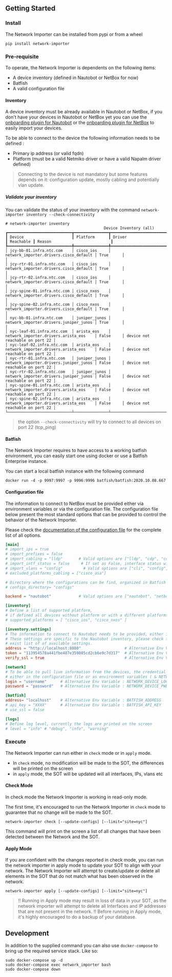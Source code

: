 
## Getting Started

### Install

The Network Importer can be installed from pypi or from a wheel

```
pip install network-importer
```

### Pre-requisite

To operate, the Network Importer is dependents on the following items:
- A device inventory (defined in Nautobot or NetBox for now)
- Batfish 
- A valid configuration file

#### Inventory

A device inventory must be already available in Nautobot or NetBox, if you don't have your devices in Nautobot or NetBox yet you can use the [onboarding plugin for Nautobot](https://github.com/nautobot/nautobot-plugin-device-onboarding) or the [onboarding plugin for NetBox](https://github.com/networktocode/ntc-netbox-plugin-onboarding/) to easily import your devices. 

To be able to connect to the device the following information needs to be defined :
- Primary ip address (or valid fqdn)
- Platform (must be a valid Netmiko driver or have a valid Napalm driver defined)

> Connecting to the device is not mandatory but some features depends on it: configuration update, mostly cabling and potentially vlan update.

##### Validate your inventory

You can validate the status of your inventory with the command `network-importer inventory --check-connectivity`

```
# network-importer inventory
                                           Device Inventory (all)
┏━━━━━━━━━━━━━━━━━━━━━━━━━━━━┳━━━━━━━━━━━━━━━┳━━━━━━━━━━━━━━━━━━━━━━━━━━━━━━━━━━━━━━━━┳━━━━━━━━━━━┳━━━━━━━━━━━━━━━━━━━━━━━━━━━━━━━━━┓
┃ Device                     ┃ Platform      ┃ Driver                                 ┃ Reachable ┃ Reason                          ┃
┡━━━━━━━━━━━━━━━━━━━━━━━━━━━━╇━━━━━━━━━━━━━━━╇━━━━━━━━━━━━━━━━━━━━━━━━━━━━━━━━━━━━━━━━╇━━━━━━━━━━━╇━━━━━━━━━━━━━━━━━━━━━━━━━━━━━━━━━┩
│ jcy-bb-01.infra.ntc.com    │ cisco_ios     │ network_importer.drivers.cisco_default │ True      │                                 │
│ jcy-rtr-01.infra.ntc.com   │ cisco_ios     │ network_importer.drivers.cisco_default │ True      │                                 │
│ jcy-rtr-02.infra.ntc.com   │ cisco_ios     │ network_importer.drivers.cisco_default │ True      │                                 │
│ jcy-spine-01.infra.ntc.com │ cisco_nxos    │ network_importer.drivers.cisco_default │ True      │                                 │
│ jcy-spine-02.infra.ntc.com │ cisco_nxos    │ network_importer.drivers.cisco_default │ True      │                                 │
│ nyc-bb-01.infra.ntc.com    │ juniper_junos │ network_importer.drivers.juniper_junos │ True      │                                 │
│ nyc-leaf-01.infra.ntc.com  │ arista_eos    │ network_importer.drivers.arista_eos    │ False     │ device not reachable on port 22 │
│ nyc-leaf-02.infra.ntc.com  │ arista_eos    │ network_importer.drivers.arista_eos    │ False     │ device not reachable on port 22 │
│ nyc-rtr-01.infra.ntc.com   │ juniper_junos │ network_importer.drivers.juniper_junos │ False     │ device not reachable on port 22 │
│ nyc-rtr-02.infra.ntc.com   │ juniper_junos │ network_importer.drivers.juniper_junos │ False     │ device not reachable on port 22 │
│ nyc-spine-01.infra.ntc.com │ arista_eos    │ network_importer.drivers.arista_eos    │ False     │ device not reachable on port 22 │
│ nyc-spine-02.infra.ntc.com │ arista_eos    │ network_importer.drivers.arista_eos    │ False     │ device not reachable on port 22 │
└────────────────────────────┴───────────────┴────────────────────────────────────────┴───────────┴─────────────────────────────────┘
```

> the option `--check-connectivity` will try to connect to all devices on port 22 (tcp_ping)

#### Batfish

The Network Importer requires to have access to a working batfish environment, you can easily start one using docker or use a Batfish Enterprise instance.

You can start a local batfish instance with the following command 
```
docker run -d -p 9997:9997 -p 9996:9996 batfish/batfish:2020.10.08.667
```

#### Configuration file

The information to connect to NetBox must be provided either via environment variables or via the configuration file.
The configuration file below present the most standard options that can be provided to control the behavior of the Network Importer. 

Please check the [documentation of the configuration file](configuration.md) for the complete list of all options.

```toml
[main]
# import_ips = true 
# import_prefixes = false
# import_cabling = "lldp"       # Valid options are ["lldp", "cdp", "config", false]
# import_intf_status = false     # If set as False, interface status will be ignore all together
# import_vlans = "config"         # Valid options are ["cli", "config", true, false]
# excluded_platforms_cabling = ["cisco_asa"]

# Directory where the configurations can be find, organized in Batfish format
# configs_directory= "configs"

backend = "nautobot"            # Valid options are ["nautobot", "netbox"]

[inventory]
# Define a list of supported platform, 
# if defined all devices without platform or with a different platforms will be removed from the inventory
# supported_platforms = [ "cisco_ios", "cisco_nxos" ]

[inventory.settings]
# The information to connect to Nautobot needs to be provided, either in the config file or as environment variables
# These settings are specific to the Nautobot inventory, please check the documentation of your inventory for the 
# exist list of of available settings.
address = "http://localhost:8080"                   # Alternative Env Variable : NAUTOBOT_ADDRESS
token = "113954578a441fbe487e359805cd2cb6e9c7d317"  # Alternative Env Variable : NAUTOBOT_TOKEN
verify_ssl = true                                   # Alternative Env Variable : NAUTOBOT_VERIFY_SSL

[network]
# To be able to pull live information from the devices, the credential information needs to be provided
# either in the configuration file or as environment variables ( & NETWORK_DEVICE_PWD)
login = "username"      # Alternative Env Variable : NETWORK_DEVICE_LOGIN
password = "password"   # Alternative Env Variable : NETWORK_DEVICE_PWD

[batfish]
address= "localhost"    # Alternative Env Variable : BATFISH_ADDRESS
# api_key = "XXXX"      # Alternative Env Variable : BATFISH_API_KEY
# use_ssl = false

[logs]
# Define log level, currently the logs are printed on the screen
# level = "info" # "debug", "info", "warning"
```

### Execute

The Network Importer can run either in `check` mode or in `apply` mode. 
 - In `check` mode, no modification will be made to the SOT, the differences will be printed on the screen
 - in `apply` mode, the SOT will be updated will all interfaces, IPs, vlans etc

#### Check Mode

In check mode the Network Importer is working in read-only mode.

The first time, it's encouraged to run the Network Importer in `check` mode to guarantee that no change will be made to the SOT.

```
network-importer check [--update-configs] [--limit="site=nyc"]
```
This command will print on the screen a list of all changes that have been detected between the Network and the SOT.

#### Apply Mode

If you are confident with the changes reported in check mode, you can run the network importer in apply mode to update your SOT to align with your network. The Network Importer will attempt to create/update or delete all elements in the SOT that do not match what has been observed in the network.

```
network-importer apply [--update-configs] [--limit="site=nyc"]
```

> !! Running in Apply mode may result in loss of data in your SOT, as the network importer will attempt to delete all Interfaces and IP addresses that are not present in the network. !!
> Before running in Apply mode, it's highly encouraged to do a backup of your database.

## Development

In addition to the supplied command you can also use `docker-compose` to bring up the required service stack. Like so:
```
sudo docker-compose up -d
sudo docker-compose exec network_importer bash
sudo docker-compose down
```
